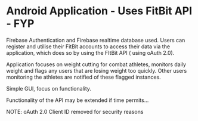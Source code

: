 
# Android Application - Uses FitBit API - FYP

Firebase Authentication and Firebase realtime database used. Users can register and utilise their FitBit accounts to access their data via the application, which does so by using the FItBit API ( using oAuth 2.0).

Application focuses on weight cutting for combat athletes, monitors daily weight and flags any users that are losing weight too quickly. Other users monitoring the athletes are notified of these flagged instances.

Simple GUI, focus on functionality.

Functionality of the API may be extended if time permits...

NOTE: oAuth 2.0 Client ID removed for security reasons
